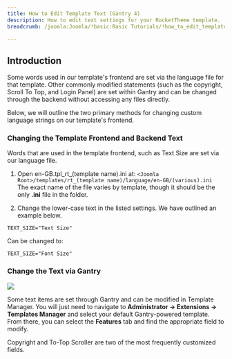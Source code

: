 ```yaml
---
title: How to Edit Template Text (Gantry 4)
description: How to edit text settings for your RocketTheme template.
breadcrumb: /joomla:Joomla/!basic:Basic Tutorials/!how_to_edit_template_text.md:How to Edit Template Text

---
```


Introduction
-----
Some words used in our template's frontend are set via the language file for that template. Other commonly modified statements (such as the copyright, Scroll To Top, and Login Panel) are set within Gantry and can be changed through the backend without accessing any files directly.

Below, we will outline the two primary methods for changing custom language strings on our template's frontend.

### Changing the Template Frontend and Backend Text
Words that are used in the template frontend, such as Text Size are set via our language file.

1. Open en-GB.tpl_rt_(template name).ini at:
`<Joomla Root>/templates/rt_(template name)/language/en-GB/(various).ini` The exact name of the file varies by template, though it should be the only **.ini** file in the folder.

2. Change the lower-case text in the listed settings. We have outlined an example below.

~~~
TEXT_SIZE="Text Size"
~~~
Can be changed to:
~~~
TEXT_SIZE="Font Size"
~~~

### Change the Text via Gantry
![][text1]

Some text items are set through Gantry and can be modified in Template Manager. You will just need to navigate to **Administrator → Extensions → Templates Manager** and select your default Gantry-powered template. From there, you can select the **Features** tab and find the appropriate field to modify.

Copyright and To-Top Scroller are two of the most frequently customized fields.

[text1]: assets/text_1.jpg